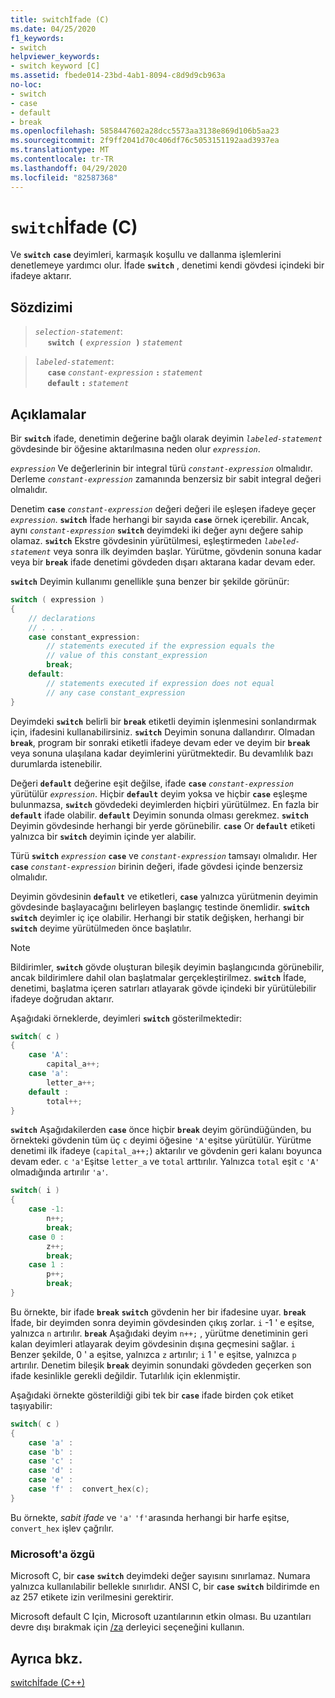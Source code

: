 ```yaml
---
title: switchİfade (C)
ms.date: 04/25/2020
f1_keywords:
- switch
helpviewer_keywords:
- switch keyword [C]
ms.assetid: fbede014-23bd-4ab1-8094-c8d9d9cb963a
no-loc:
- switch
- case
- default
- break
ms.openlocfilehash: 5858447602a28dcc5573aa3138e869d106b5aa23
ms.sourcegitcommit: 2f9ff2041d70c406df76c5053151192aad3937ea
ms.translationtype: MT
ms.contentlocale: tr-TR
ms.lasthandoff: 04/29/2020
ms.locfileid: "82587368"
---
```

# <a name="switch-statement-c"></a>`switch`İfade (C)

Ve __`switch`__ __`case`__ deyimleri, karmaşık koşullu ve dallanma işlemlerini denetlemeye yardımcı olur. İfade __`switch`__ , denetimi kendi gövdesi içindeki bir ifadeye aktarır.

## <a name="syntax"></a>Sözdizimi

> *`selection-statement`*:<br/>
> &nbsp;&nbsp;&nbsp;&nbsp; __`switch (`__&nbsp;*`expression`* &nbsp;__`)`__&nbsp;*`statement`*

> *`labeled-statement`*:<br/>
> &nbsp;&nbsp;&nbsp;&nbsp; __`case`__&nbsp;*`constant-expression`*&nbsp;__`:`__&nbsp;*`statement`*<br/>
> &nbsp;&nbsp;&nbsp;&nbsp; __`default`__&nbsp;__`:`__&nbsp;*`statement`*

## <a name="remarks"></a>Açıklamalar

Bir __`switch`__ ifade, denetimin değerine bağlı olarak deyimin *`labeled-statement`* gövdesinde bir öğesine aktarılmasına neden olur *`expression`*.

*`expression`* Ve değerlerinin bir integral türü *`constant-expression`* olmalıdır. Derleme *`constant-expression`* zamanında benzersiz bir sabit integral değeri olmalıdır.

Denetim **`case`** *`constant-expression`* değeri değeri ile eşleşen ifadeye geçer *`expression`*. __`switch`__ İfade herhangi bir sayıda __`case`__ örnek içerebilir. Ancak, aynı *`constant-expression`* __`switch`__ deyimdeki iki değer aynı değere sahip olamaz. __`switch`__ Ekstre gövdesinin yürütülmesi, eşleştirmeden *`labeled-statement`* veya sonra ilk deyimden başlar. Yürütme, gövdenin sonuna kadar veya bir __`break`__ ifade denetimi gövdeden dışarı aktarana kadar devam eder.

__`switch`__ Deyimin kullanımı genellikle şuna benzer bir şekilde görünür:

```C
switch ( expression )
{
    // declarations
    // . . .
    case constant_expression:
        // statements executed if the expression equals the
        // value of this constant_expression
        break;
    default:
        // statements executed if expression does not equal
        // any case constant_expression
}
```

Deyimdeki __`switch`__ belirli bir __`break`__ etiketli deyimin işlenmesini sonlandırmak için, ifadesini kullanabilirsiniz. __`switch`__ Deyimin sonuna dallandırır. Olmadan __`break`__, program bir sonraki etiketli ifadeye devam eder ve deyim bir __`break`__ veya sonuna ulaşılana kadar deyimlerini yürütmektedir. Bu devamlılık bazı durumlarda istenebilir.

Değeri __`default`__ değerine eşit değilse, ifade __`case`__ *`constant-expression`* yürütülür *`expression`*. Hiçbir __`default`__ deyim yoksa ve hiçbir __`case`__ eşleşme bulunmazsa, __`switch`__ gövdedeki deyimlerden hiçbiri yürütülmez. En fazla bir __`default`__ ifade olabilir. __`default`__ Deyimin sonunda olması gerekmez. __`switch`__ Deyimin gövdesinde herhangi bir yerde görünebilir. __`case`__ Or __`default`__ etiketi yalnızca bir __`switch`__ deyimin içinde yer alabilir.

Türü __`switch`__ *`expression`* __`case`__ ve *`constant-expression`* tamsayı olmalıdır. Her __`case`__ *`constant-expression`* birinin değeri, ifade gövdesi içinde benzersiz olmalıdır.

Deyimin gövdesinin __`default`__ ve etiketleri, __`case`__ yalnızca yürütmenin deyimin gövdesinde başlayacağını belirleyen başlangıç testinde önemlidir. __`switch`__ __`switch`__ deyimler iç içe olabilir. Herhangi bir statik değişken, herhangi bir __`switch`__ deyime yürütülmeden önce başlatılır.

> [!NOTE]
> Bildirimler, __`switch`__ gövde oluşturan bileşik deyimin başlangıcında görünebilir, ancak bildirimlere dahil olan başlatmalar gerçekleştirilmez. __`switch`__ İfade, denetimi, başlatma içeren satırları atlayarak gövde içindeki bir yürütülebilir ifadeye doğrudan aktarır.

Aşağıdaki örneklerde, deyimleri __`switch`__ gösterilmektedir:

```C
switch( c )
{
    case 'A':
        capital_a++;
    case 'a':
        letter_a++;
    default :
        total++;
}
```

__`switch`__ Aşağıdakilerden __`case`__ önce hiçbir __`break`__ deyim göründüğünden, bu örnekteki gövdenin tüm üç `c` deyimi öğesine `'A'`eşitse yürütülür. Yürütme denetimi ilk ifadeye (`capital_a++;`) aktarılır ve gövdenin geri kalanı boyunca devam eder. `c` `'a'`Eşitse `letter_a` ve `total` arttırılır. Yalnızca `total` eşit `c` `'A'` olmadığında artırılır `'a'`.

```C
switch( i )
{
    case -1:
        n++;
        break;
    case 0 :
        z++;
        break;
    case 1 :
        p++;
        break;
}
```

Bu örnekte, bir ifade __`break`__ __`switch`__ gövdenin her bir ifadesine uyar. __`break`__ İfade, bir deyimden sonra deyimin gövdesinden çıkış zorlar. `i` -1 ' e eşitse, yalnızca `n` artırılır. __`break`__ Aşağıdaki deyim `n++;` , yürütme denetiminin geri kalan deyimleri atlayarak deyim gövdesinin dışına geçmesini sağlar. `i` Benzer şekilde, 0 ' a eşitse, yalnızca `z` artırılır; `i` 1 ' e eşitse, yalnızca `p` artırılır. Denetim bileşik __`break`__ deyimin sonundaki gövdeden geçerken son ifade kesinlikle gerekli değildir. Tutarlılık için eklenmiştir.

Aşağıdaki örnekte gösterildiği gibi tek bir __`case`__ ifade birden çok etiket taşıyabilir:

```C
switch( c )
{
    case 'a' :
    case 'b' :
    case 'c' :
    case 'd' :
    case 'e' :
    case 'f' :  convert_hex(c);
}
```

Bu örnekte, *sabit ifade* ve `'a'` `'f'`arasında herhangi bir harfe eşitse, `convert_hex` işlev çağrılır.

### <a name="microsoft-specific"></a>Microsoft'a özgü

Microsoft C, bir __`case`__ __`switch`__ deyimdeki değer sayısını sınırlamaz. Numara yalnızca kullanılabilir bellekle sınırlıdır. ANSI C, bir __`case`__ __`switch`__ bildirimde en az 257 etikete izin verilmesini gerektirir.

Microsoft default C Için, Microsoft uzantılarının etkin olması. Bu uzantıları devre dışı bırakmak için [/za](../build/reference/za-ze-disable-language-extensions.md) derleyici seçeneğini kullanın.

## <a name="see-also"></a>Ayrıca bkz.

[switchİfade (C++)](../cpp/switch-statement-cpp.md)
